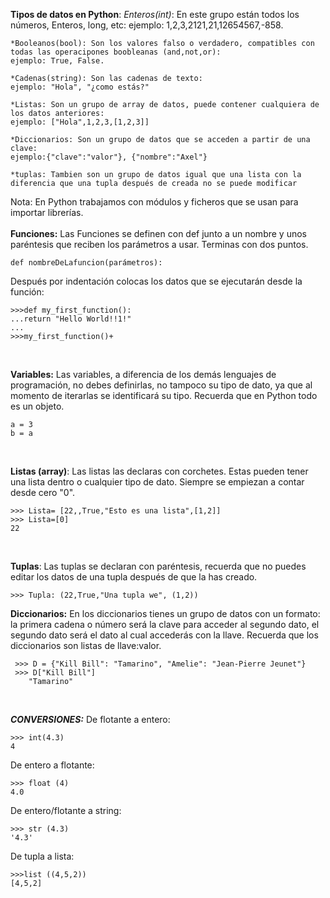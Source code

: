 ﻿


**Tipos de datos en Python**:
    *Enteros(int)*: En este grupo están todos los números, Enteros, long, etc:
    ejemplo: 1,2,3,2121,21,12654567,-858.

    *Booleanos(bool): Son los valores falso o verdadero, compatibles con todas las operacipones boobleanas (and,not,or):
    ejemplo: True, False.

    *Cadenas(string): Son las cadenas de texto:
    ejemplo: "Hola", "¿como estás?"

    *Listas: Son un grupo de array de datos, puede contener cualquiera de los datos anteriores:
    ejemplo: ["Hola",1,2,3,[1,2,3]]

    *Diccionarios: Son un grupo de datos que se acceden a partir de una clave:
    ejemplo:{"clave":"valor"}, {"nombre":"Axel"}

    *tuplas: Tambien son un grupo de datos igual que una lista con la diferencia que una tupla después de creada no se puede modificar

Nota: En Python trabajamos con módulos y ficheros que se usan para importar librerías.
<br><br>
**Funciones:**
Las Funciones se definen con def junto a un nombre y unos paréntesis que reciben los parámetros a usar.  Terminas con dos puntos.
	
	def nombreDeLafuncion(parámetros):
 Después por indentación colocas los datos que se ejecutarán desde la función:
 

    >>>def my_first_function():
    ...return "Hello World!!1!"
    ...
    >>>my_first_function()+
    
   <br>

   **Variables:**
   Las variables, a diferencia de los demás lenguajes de programación, no debes definirlas, no tampoco su tipo de dato, ya que al momento de iterarlas se identificará su tipo. Recuerda que en Python todo es un objeto. <br>
   

    a = 3
    b = a
   
   <br> 
   
   **Listas (array)**:
   Las listas las declaras con corchetes. Estas pueden tener una lista dentro o cualquier tipo de dato. Siempre se empiezan a contar desde cero "0".

    >>> Lista= [22,,True,"Esto es una lista",[1,2]]
    >>> Lista=[0]
	22
   <br>

**Tuplas**:
Las tuplas se declaran con paréntesis, recuerda que no puedes editar los datos de una tupla después de que la has creado. 

    >>> Tupla: (22,True,"Una tupla we", (1,2))


   
**Diccionarios:**
En los diccionarios tienes un grupo de datos con un formato: la primera cadena o número será la clave para acceder al segundo dato, el segundo dato será el dato al cual accederás con la llave. Recuerda que los diccionarios son listas de llave:valor.

     >>> D = {"Kill Bill": "Tamarino", "Amelie": "Jean-Pierre Jeunet"}  
     >>> D["Kill Bill"]
		"Tamarino"

<br>

***CONVERSIONES:***
De flotante a entero:

    >>> int(4.3)
    4
 De entero a flotante:
 
    >>> float (4)
    4.0
 De entero/flotante a string:
 

    >>> str (4.3)
    '4.3'
De tupla a lista:

    >>>list ((4,5,2))
    [4,5,2]

